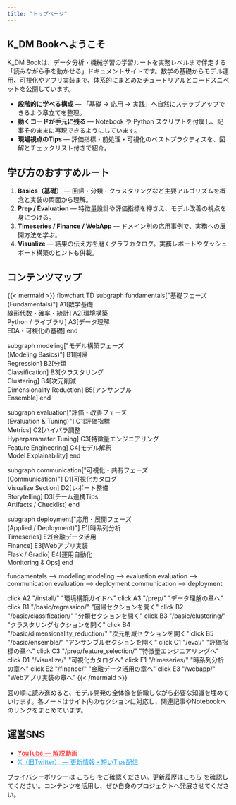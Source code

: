 ```yaml
---
title: "トップページ"
---
```


## K_DM Bookへようこそ
K_DM Bookは、データ分析・機械学習の学習ルートを実務レベルまで伴走する「読みながら手を動かせる」ドキュメントサイトです。数学の基礎からモデル運用、可視化やアプリ実装まで、体系的にまとめたチュートリアルとコードスニペットを公開しています。

- **段階的に学べる構成** — 「基礎 → 応用 → 実践」へ自然にステップアップできるよう章立てを整理。
- **動くコードが手元に残る** — Notebook や Python スクリプトを付属し、記事そのままに再現できるようにしています。
- **現場視点のTips** — 評価指標・前処理・可視化のベストプラクティスを、図解とチェックリスト付きで紹介。

## 学び方のおすすめルート
1. **Basics（基礎）** — 回帰・分類・クラスタリングなど主要アルゴリズムを概念と実装の両面から理解。
2. **Prep / Evaluation** — 特徴量設計や評価指標を押さえ、モデル改善の視点を身につける。
3. **Timeseries / Finance / WebApp** — ドメイン別の応用事例で、実務への展開方法を学ぶ。
4. **Visualize** — 結果の伝え方を磨くグラフカタログ。実務レポートやダッシュボード構築のヒントも併載。

## コンテンツマップ
{{< mermaid >}}
flowchart TD
  subgraph fundamentals["基礎フェーズ<br>(Fundamentals)"]
    A1[数学基礎<br>線形代数・確率・統計]
    A2[環境構築<br>Python / ライブラリ]
    A3[データ理解<br>EDA・可視化の基礎]
  end

  subgraph modeling["モデル構築フェーズ<br>(Modeling Basics)"]
    B1[回帰<br>Regression]
    B2[分類<br>Classification]
    B3[クラスタリング<br>Clustering]
    B4[次元削減<br>Dimensionality Reduction]
    B5[アンサンブル<br>Ensemble]
  end

  subgraph evaluation["評価・改善フェーズ<br>(Evaluation & Tuning)"]
    C1[評価指標<br>Metrics]
    C2[ハイパラ調整<br>Hyperparameter Tuning]
    C3[特徴量エンジニアリング<br>Feature Engineering]
    C4[モデル解釈<br>Model Explainability]
  end

  subgraph communication["可視化・共有フェーズ<br>(Communication)"]
    D1[可視化カタログ<br>Visualize Section]
    D2[レポート整備<br>Storytelling]
    D3[チーム連携Tips<br>Artifacts / Checklist]
  end

  subgraph deployment["応用・展開フェーズ<br>(Applied / Deployment)"]
    E1[時系列分析<br>Timeseries]
    E2[金融データ活用<br>Finance]
    E3[Webアプリ実装<br>Flask / Gradio]
    E4[運用自動化<br>Monitoring & Ops]
  end

  fundamentals --> modeling
  modeling --> evaluation
  evaluation --> communication
  evaluation --> deployment
  communication --> deployment

  click A2 "/install/" "環境構築ガイドへ"
  click A3 "/prep/" "データ理解の章へ"
  click B1 "/basic/regression/" "回帰セクションを開く"
  click B2 "/basic/classification/" "分類セクションを開く"
  click B3 "/basic/clustering/" "クラスタリングセクションを開く"
  click B4 "/basic/dimensionality_reduction/" "次元削減セクションを開く"
  click B5 "/basic/ensemble/" "アンサンブルセクションを開く"
  click C1 "/eval/" "評価指標の章へ"
  click C3 "/prep/feature_selection/" "特徴量エンジニアリングへ"
  click D1 "/visualize/" "可視化カタログへ"
  click E1 "/timeseries/" "時系列分析の章へ"
  click E2 "/finance/" "金融データ活用の章へ"
  click E3 "/webapp/" "Webアプリ実装の章へ"
{{< /mermaid >}}

図の順に読み進めると、モデル開発の全体像を俯瞰しながら必要な知識を埋めていけます。各ノードはサイト内のセクションに対応し、関連記事やNotebookへのリンクをまとめています。

## 運営SNS

- <a href="https://www.youtube.com/@K_DM" style="color:#FF0000;"><i class="fab fa-fw fa-youtube"></i> YouTube — 解説動画</a>
- <a href="https://x.com/_K_DM" style="color:#1DA1F2;"><i class="fab fa-fw fa-x"></i> X（旧Twitter） — 更新情報・短いTips配信</a>

プライバシーポリシーは [こちら](./privacy/) をご確認ください。更新履歴は[こちら](./about/) を確認してください。コンテンツを活用し、ぜひ自身のプロジェクトへ発展させてください。
